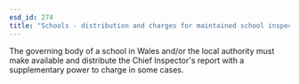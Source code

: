 ```yaml
---
esd_id: 274
title: "Schools - distribution and charges for maintained school inspection reports in Wales"
---
```


The governing body of a school in Wales and/or the local authority must make available and distribute the Chief Inspector's report with a supplementary power to charge in some cases.

